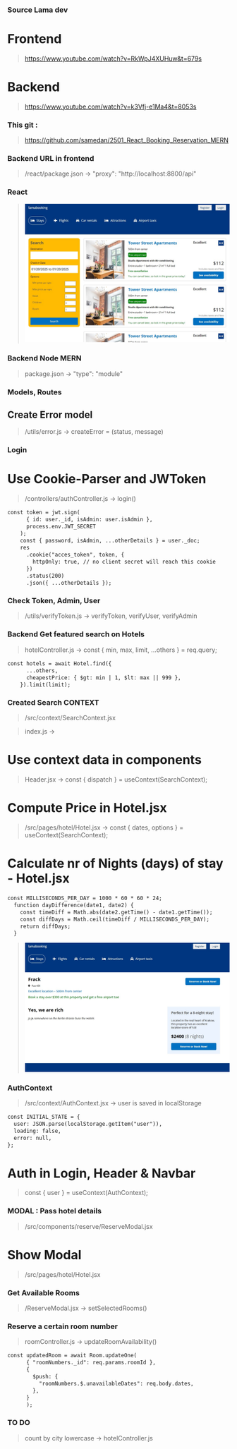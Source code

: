 ### Source Lama dev

# Frontend

> https://www.youtube.com/watch?v=RkWpJ4XUHuw&t=679s

# Backend

> https://www.youtube.com/watch?v=k3Vfj-e1Ma4&t=8053s

### This git :

> https://github.com/samedan/2501_React_Booking_Reservation_MERN

### Backend URL in frontend

> /react/package.json -> "proxy": "http://localhost:8800/api"

### React

> ![React](https://github.com/samedan/2501_React_Booking_Reservation_MERN/blob/main/_images/01printscreen.jpg)

### Backend Node MERN

> package.json -> "type": "module"

### Models, Routes

## Create Error model

> /utils/error.js -> createError = (status, message)

### Login

# Use Cookie-Parser and JWToken

> /controllers/authController.js -> login()

```
const token = jwt.sign(
      { id: user._id, isAdmin: user.isAdmin },
      process.env.JWT_SECRET
    );
    const { password, isAdmin, ...otherDetails } = user._doc;
    res
      .cookie("acces_token", token, {
        httpOnly: true, // no client secret will reach this cookie
      })
      .status(200)
      .json({ ...otherDetails });
```

### Check Token, Admin, User

> /utils/verifyToken.js -> verifyToken, verifyUser, verifyAdmin

### Backend Get featured search on Hotels

> hotelController.js -> const { min, max, limit, ...others } = req.query;

```
const hotels = await Hotel.find({
      ...others,
      cheapestPrice: { $gt: min | 1, $lt: max || 999 },
    }).limit(limit);
```

### Created Search CONTEXT

> /src/context/SearchContext.jsx

> index.js -> <SearchContextProvider><App /></SearchContextProvider>

# Use context data in components

> Header.jsx -> const { dispatch } = useContext(SearchContext);

# Compute Price in Hotel.jsx

> /src/pages/hotel/Hotel.jsx -> const { dates, options } = useContext(SearchContext);

# Calculate nr of Nights (days) of stay - Hotel.jsx

```
const MILLISECONDS_PER_DAY = 1000 * 60 * 60 * 24;
  function dayDifference(date1, date2) {
    const timeDiff = Math.abs(date2.getTime() - date1.getTime());
    const diffDays = Math.ceil(timeDiff / MILLISECONDS_PER_DAY);
    return diffDays;
  }
```

> ![Nr of nights](https://github.com/samedan/2501_React_Booking_Reservation_MERN/blob/main/_images/02printscreen.jpg)

### AuthContext

> /src/context/AuthContext.jsx -> user is saved in localStorage

```
const INITIAL_STATE = {
  user: JSON.parse(localStorage.getItem("user")),
  loading: false,
  error: null,
};
```

# Auth in Login, Header & Navbar

> const { user } = useContext(AuthContext);

### MODAL : Pass hotel details

> /src/components/reserve/ReserveModal.jsx

# Show Modal

> /src/pages/hotel/Hotel.jsx

### Get Available Rooms

> /ReserveModal.jsx -> setSelectedRooms()

### Reserve a certain room number

> roomController.js -> updateRoomAvailability()

```
const updatedRoom = await Room.updateOne(
      { "roomNumbers._id": req.params.roomId },
      {
        $push: {
          "roomNumbers.$.unavailableDates": req.body.dates,
        },
      }
      );
```

### TO DO

> count by city lowercase -> hotelController.js
